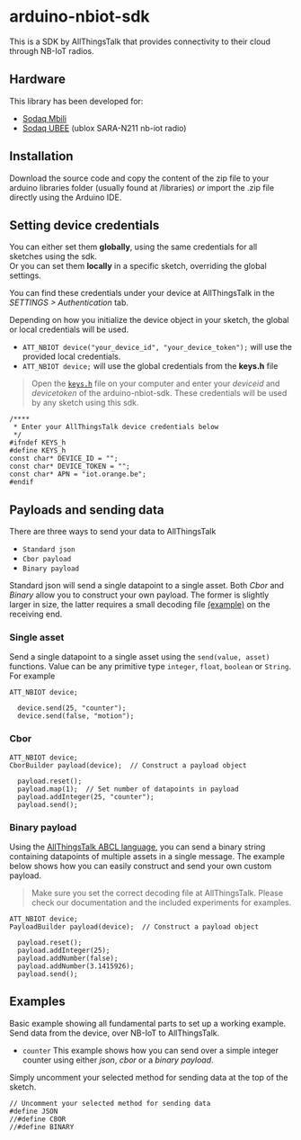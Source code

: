 # arduino-nbiot-sdk

This is a SDK by AllThingsTalk that provides connectivity to their cloud through NB-IoT radios.

## Hardware

This library has been developed for:

* [Sodaq Mbili](http://support.sodaq.com/sodaq-one/sodaq-mbili-1284p/)
* [Sodaq UBEE](http://support.sodaq.com/sodaq-one/ubee/) (ublox SARA-N211 nb-iot radio)

## Installation

Download the source code and copy the content of the zip file to your arduino libraries folder (usually found at /libraries) _or_ import the .zip file directly using the Arduino IDE.

## Setting device credentials

You can either set them **globally**, using the same credentials for all sketches using the sdk.<br>
Or you can set them **locally** in a specific sketch, overriding the global settings.

You can find these credentials under your device at AllThingsTalk in the _SETTINGS > Authentication_ tab.

Depending on how you initialize the device object in your sketch, the global or local credentials will be used.

* `ATT_NBIOT device("your_device_id", "your_device_token");` will use the provided local credentials.
* `ATT_NBIOT device;` will use the global credentials from the **keys.h** file

> Open the [`keys.h`](https://github.com/allthingstalk/arduino-nbiot-sdk/blob/master/keys.h) file on your computer and enter your _deviceid_ and _devicetoken_ of the arduino-nbiot-sdk. These credentials will be used by any sketch using this sdk.

```
/****
 * Enter your AllThingsTalk device credentials below
 */
#ifndef KEYS_h
#define KEYS_h
const char* DEVICE_ID = "";
const char* DEVICE_TOKEN = "";
const char* APN = "iot.orange.be";
#endif
```

## Payloads and sending data

There are three ways to send your data to AllThingsTalk

* `Standard json`
* `Cbor payload`
* `Binary payload`

Standard json will send a single datapoint to a single asset. Both _Cbor_ and _Binary_ allow you to construct your own payload. The former is slightly larger in size, the latter requires a small decoding file [(example)](https://github.com/allthingstalk/arduino-nbiot-sdk/blob/master/examples/counter/nbiot-counter-payload-definition.json) on the receiving end.

### Single asset

Send a single datapoint to a single asset using the `send(value, asset)` functions. Value can be any primitive type `integer`, `float`, `boolean` or `String`. For example

```
ATT_NBIOT device;
```
```
  device.send(25, "counter");
  device.send(false, "motion");
```

### Cbor

```
ATT_NBIOT device;
CborBuilder payload(device);  // Construct a payload object
```
```
  payload.reset();
  payload.map(1);  // Set number of datapoints in payload
  payload.addInteger(25, "counter");
  payload.send();
```

### Binary payload

Using the [AllThingsTalk ABCL language](http://docs.allthingstalk.com/developers/custom-payload-conversion/), you can send a binary string containing datapoints of multiple assets in a single message. The example below shows how you can easily construct and send your own custom payload.

> Make sure you set the correct decoding file at AllThingsTalk. Please check our documentation and the included experiments for examples.

```
ATT_NBIOT device;
PayloadBuilder payload(device);  // Construct a payload object
```
```
  payload.reset();
  payload.addInteger(25);
  payload.addNumber(false);
  payload.addNumber(3.1415926);
  payload.send();
```

## Examples

Basic example showing all fundamental parts to set up a working example. Send data from the device, over NB-IoT to AllThingsTalk.

* `counter` This example shows how you can send over a simple integer counter using either _json_, _cbor_ or a _binary payload_.

Simply uncomment your selected method for sending data at the top of the sketch.

```
// Uncomment your selected method for sending data
#define JSON
//#define CBOR
//#define BINARY
```